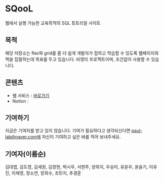 # SQooL

웹에서 실행 가능한 교육목적의 SQL 튜토리얼 사이트

## 목적

해당 저장소는 flex와 grid를 좀 더 쉽게 개발자가 접하고 학습할 수 있도록 웹페이지와 책을 집필하는데 목표를 두고 있습니다. 비영리 프로젝트이며, 조건없이 사용할 수 있습니다.

## 콘텐츠

-   웹 서비스 : [바로가기](https://flexngrid.com/)
-   Notion :

## 기여하기

지금은 기여자를 받고 있지 않습니다. 기여가 필요하다고 생각되신다면 paul-lab@naver.com에 자신이 기여하고 싶은 바를 적어 보내주세요.

## 기여자(이름순)

김대엽, 김도영, 김세원, 김창현, 박시우, 서현주, 양희지, 우승미, 유윤우, 윤슬기, 이유진, 이재영, 장소연, 장희수, 조민지, 추경훈
